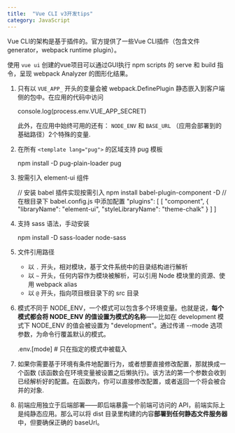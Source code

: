 ```yaml
---
title:  "Vue CLI v3开发tips"
category: JavaScript
---
```

Vue CLI的架构是基于插件的。官方提供了一些Vue CLI插件（包含文件generator，webpack runtime plugin）。

使用 `vue ui` 创建的vue项目可以通过GUI执行 npm scripts 的 serve 和 build 指令，呈现 webpack Analyzer 的图形化结果。

1. 只有以 `VUE_APP_` 开头的变量会被 webpack.DefinePlugin 静态嵌入到客户端侧的包中。在应用的代码中访问


	console.log(process.env.VUE_APP_SECRET)

	此外，在应用中始终可用的还有： `NODE_ENV` 和 `BASE_URL` （应用会部署到的基础路径）2个特殊的变量.
2. 在所有 `<template lang="pug">` 的区域支持 pug 模板

	npm install -D pug-plain-loader pug
3. 按需引入 element-ui 组件

	// 安装 babel 插件实现按需引入
	npm install babel-plugin-component -D
	// 在根目录下 babel.config.js 中添加配置
	"plugins": [
	  [
      "component",
      {
        "libraryName": "element-ui",
        "styleLibraryName": "theme-chalk"
      }
    ]
  ]
4. 支持 sass 语法，手动安装

	npm install -D sass-loader node-sass
5. 文件引用路径

	+ 以 `.` 开头，相对模块，基于文件系统中的目录结构进行解析
	+ 以 `~` 开头，任何内容作为模块被解析，可以引用 Node 模块里的资源、使用 webpack alias
	+ 以 `@` 开头，指向项目根目录下的 src 目录
6. 模式不同于 NODE_ENV，一个模式可以包含多个环境变量。也就是说，**每个模式都会将 NODE_ENV 的值设置为模式的名称**——比如在 development 模式下 NODE_ENV 的值会被设置为 "development"。通过传递 --mode 选项参数，为命令行覆盖默认的模式。

	.env.[mode]         # 只在指定的模式中被载入

7. 如果你需要基于环境有条件地配置行为，或者想要直接修改配置，那就换成一个函数 (该函数会在环境变量被设置之后懒执行)。该方法的第一个参数会收到已经解析好的配置。在函数内，你可以直接修改配置，或者返回一个将会被合并的对象.
8. 前端应用独立于后端部署——即后端暴露一个前端可访问的 API，前端实际上是纯静态应用。那么可以将 dist 目录里构建的内容**部署到任何静态文件服务器**中，但要确保正确的 baseUrl。